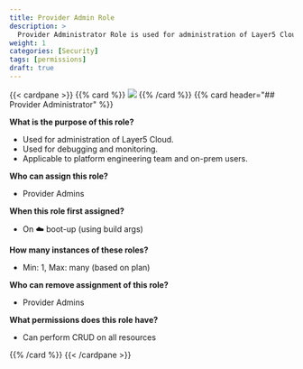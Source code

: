 ```yaml
---
title: Provider Admin Role
description: >
  Provider Administrator Role is used for administration of Layer5 Cloud.
weight: 1
categories: [Security]
tags: [permissions]
draft: true
---
```


{{< cardpane >}}
{{% card %}}
<img src="/cloud/security/images/role-provider-admin.svg" />
{{% /card %}}
{{% card header="## Provider Administrator" %}}

**What is the purpose of this role?**

- Used for administration of Layer5 Cloud.
- Used for debugging and monitoring.
- Applicable to platform engineering team and on-prem users.

**Who can assign this role?**

- Provider Admins

**When this role first assigned?**

- On ☁️ boot-up (using build args)

**How many instances of these roles?**

- Min: 1, Max: many (based on plan)

**Who can remove assignment of this role?**

- Provider Admins

**What permissions does this role have?**

- Can perform CRUD on all resources

{{% /card %}}
{{< /cardpane >}}

